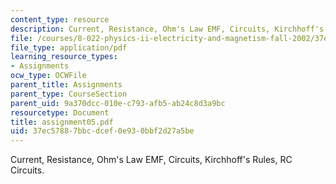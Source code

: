 ```yaml
---
content_type: resource
description: Current, Resistance, Ohm's Law EMF, Circuits, Kirchhoff's Rules, RC Circuits.
file: /courses/8-022-physics-ii-electricity-and-magnetism-fall-2002/37ec57887bbcdcef0e930bbf2d27a5be_assignment05.pdf
file_type: application/pdf
learning_resource_types:
- Assignments
ocw_type: OCWFile
parent_title: Assignments
parent_type: CourseSection
parent_uid: 9a370dcc-010e-c793-afb5-ab24c8d3a9bc
resourcetype: Document
title: assignment05.pdf
uid: 37ec5788-7bbc-dcef-0e93-0bbf2d27a5be
---
```

Current, Resistance, Ohm's Law EMF, Circuits, Kirchhoff's Rules, RC Circuits.


